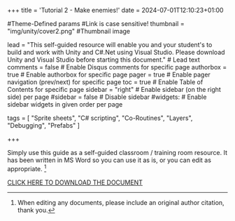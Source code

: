 +++
title = 'Tutorial 2 - Make enemies!'
date = 2024-07-01T12:10:23+01:00

#Theme-Defined params
#Link is case sensitive!
thumbnail = "img/unity/cover2.png" #Thumbnail image

lead = "This self-guided resource will enable you and your student's to build and work with Unity and C#.Net using Visual Studio.  Please download Unity and Visual Studio before starting this document." # Lead text
comments = false # Enable Disqus comments for specific page
authorbox = true # Enable authorbox for specific page
pager = true # Enable pager navigation (prev/next) for specific page
toc = true # Enable Table of Contents for specific page
sidebar = "right" # Enable sidebar (on the right side) per page
#sidebar = false # Disable sidebar 
#widgets: # Enable sidebar widgets in given order per page


tags = [ "Sprite sheets", "C# scripting", "Co-Routines", "Layers", "Debugging", "Prefabs" ]

+++

<!-- #How to quickly get a winforms app up and running-->
Simply use this guide as a self-guided classroom / training room resource.  It has been written in MS Word so you can use it as is, or you can edit  as appropriate. [^*]

[CLICK HERE TO DOWNLOAD THE DOCUMENT](https://drive.google.com/drive/folders/1Xn6Nxdh1pgNn26rpNHXGRFx5HA_vkI9N?usp=sharing)

[^*]: When editing any documents, please include an original author citation, thank you. 




